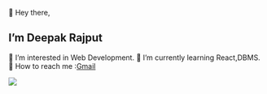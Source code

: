 👋 Hey there,
## I’m **Deepak Rajput**
👀 I’m interested in Web Development.
🌱 I’m currently learning React,DBMS.
💌 How to reach me :[Gmail](mailto:deepak.bcas.du@gmail.com)

![](https://komarev.com/ghpvc/?username=ideepakrajput&color=blueviolet)
